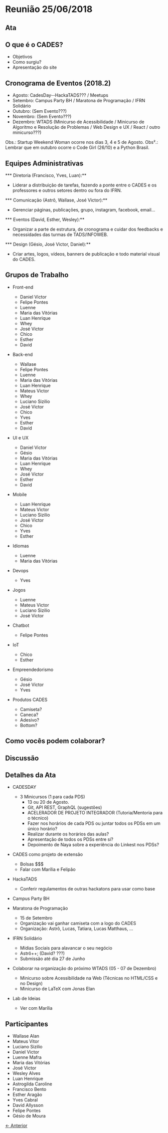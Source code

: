 # Reunião 25/06/2018

## Ata

## O que é o CADES?
  * Objetivos
  * Como surgiu?
  * Apresentação do site

## Cronograma de Eventos (2018.2)
  * Agosto: CadesDay--HackaTADS??? / Meetups
  * Setembro: Campus Party BH / Maratona de Programação / IFRN Solidário
  * Outubro: (Sem Evento???)
  * Novembro: (Sem Evento???)
  * Dezembro: WTADS (Minicurso de Acessibilidade / Minicurso de Algoritmo e Resolução de Problemas / Web Design e UX / React / outro minicurso???)

  Obs.:  Startup Weekend Woman ocorre nos dias 3, 4 e 5 de Agosto.
  Obs².: Lembrar que em outubro ocorre o Code Girl (26/10) e a Python Brasil.

## Equipes Administrativas

*** Diretoria (Francisco, Yves, Luan):**
  * Liderar a distribuição de tarefas, fazendo a ponte entre o CADES e os professores e outros setores dentro ou fora do IFRN.

*** Comunicação (Astrô, Wallase, José Victor):**
  * Gerenciar páginas, publicações, grupo, instagram, facebook, email...

*** Eventos (David, Esther, Wesley):**
  * Organizar a parte de estrutura, de cronograma e cuidar dos feedbacks e necessidades das turmas de TADS/INFOWEB.

*** Design (Gésio, José Victor, Daniel):**
  * Criar artes, logos, vídeos, banners de publicação e todo material visual do CADES.

## Grupos de Trabalho

  * Front-end
    * Daniel Victor
    * Felipe Pontes
    * Luenne
    * Maria das Vitórias
    * Luan Henrique
    * Whey
    * José Victor
    * Chico
    * Esther
    * David

  * Back-end
    * Wallase
    * Felipe Pontes
    * Luenne
    * Maria das Vitórias
    * Luan Henrique
    * Mateus Victor
    * Whey
    * Luciano Sizilio
    * José Victor
    * Chico
    * Yves
    * Esther
    * David

  * UI e UX
    * Daniel Victor
    * Gésio
    * Maria das Vitórias
    * Luan Henrique
    * Whey
    * José Victor
    * Esther
    * David

  * Mobile
    * Luan Henrique
    * Mateus Victor
    * Luciano Sizilio
    * José Victor
    * Chico
    * Yves
    * Esther

  * Idiomas
    * Luenne
    * Maria das Vitórias

  * Devops
    * Yves

  * Jogos
    * Luenne
    * Mateus Victor
    * Luciano Sizilio
    * José Victor

  * Chatbot
    * Felipe Pontes

  * IoT
    * Chico
    * Esther

  * Empreendedorismo
    * Gésio
    * José Victor
    * Yves

* Produtos CADES
  * Camiseta?
  * Caneca?
  * Adesivo?
  * Bottom?

## Como vocês podem colaborar?

## Discussão

## Detalhes da Ata

* CADESDAY
  * 3 Minicursos (1 para cada PDS)
    * 13 ou 20 de Agosto.
    * Git, API REST, GraphQL (sugestões)
    * ACELERADOR DE PROJETO INTEGRADOR (Tutoria/Mentoria para o técnico)
    * Fazer nos horários de cada PDS ou juntar todos os PDSs em um único horário?
    * Realizar durante os horários das aulas?
    * Apresentação de todos os PDSs entre si?
    * Depoimento de Naya sobre a experiência do Linkest nos PDSs?

* CADES como projeto de extensão
  * Bolsas $$$
  * Falar com Marília e Felipão

* HackaTADS
  * Conferir regulamentos de outras hackatons para usar como base

* Campus Party BH

* Maratona de Programação
  * 15 de Setembro
  * Organização vai ganhar camiseta com a logo do CADES
  * Organização: Astrô, Lucas, Tatiara, Lucas Matthaus, ...

* IFRN Solidário
  * Mídias Sociais para alavancar o seu negócio
  * Astrô++; (David? ???)
  * Submissão até dia 27 de Junho

* Colaborar na organização do próximo WTADS (05 - 07 de Dezembro)
  * Minicurso sobre Acessibilidade na Web (Técnicas no HTML/CSS e no Design)
  * Minicurso de LaTeX com Jonas Elan

* Lab de Ideias
  * Ver com Marília

## Participantes

- Wallase Alan
- Mateus Vitor
- Luciano Sizilio
- Daniel Victor
- Luenne Mafra
- Maria das Vitórias
- José Victor
- Wesley Alves
- Luan Henrique
- Astrogilda Caroline
- Francisco Bento
- Esther Aragão
- Yves Cabral
- David Allysson
- Felipe Pontes
- Gésio de Moura

[← Anterior](2018-06-18.md)